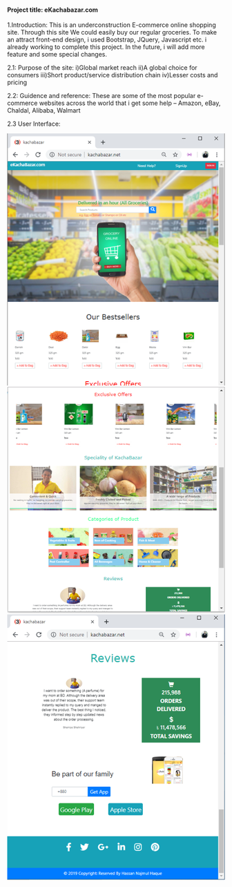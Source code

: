 #### Project title: eKachabazar.com 

1.Introduction:
  This is an underconstruction E-commerce online shopping site. Through this site We could easily buy our regular groceries. To make an attract front-end design, i used Bootstrap, JQuery, Javascript etc. i already working to complete this project. In the future, i will add more feature and some special changes. 

2.1: Purpose of the site:
  i)Global market reach
  ii)A global choice for consumers
  iii)Short product/service distribution chain
  iv)Lesser costs and pricing

2.2: Guidence and reference: 
  These are some of the most popular e-commerce websites across the world that i get some help –
  Amazon,
  eBay,
  Chaldal,
  Alibaba,
  Walmart

2.3 User Interface:
 
  <img src="screenshot1.png"/> 

  <img src="screenshot2.png"/> 
  
  <img src="screenshot3.png"/> 
